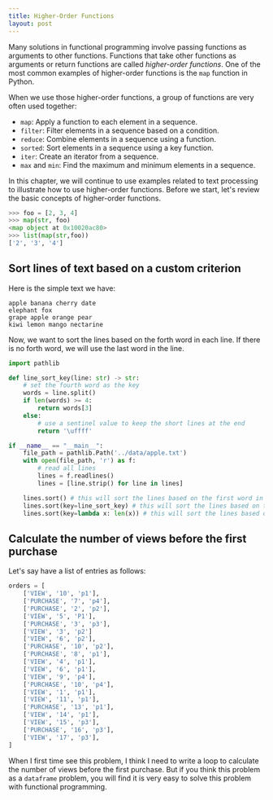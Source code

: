```yaml
---
title: Higher-Order Functions
layout: post
---
```


<span class="firstcharacter">M</span>any solutions in functional programming involve passing functions as arguments to other functions. Functions that take other functions as arguments or return functions are called _higher-order functions_. One of the most common examples of higher-order functions is the `map` function in Python.

When we use those higher-order functions, a group of functions are very often used together:

- `map`: Apply a function to each element in a sequence.
- `filter`: Filter elements in a sequence based on a condition.
- `reduce`: Combine elements in a sequence using a function.
- `sorted`: Sort elements in a sequence using a key function.
- `iter`: Create an iterator from a sequence.
- `max` and `min`: Find the maximum and minimum elements in a sequence.


In this chapter, we will continue to use examples related to text processing to illustrate how to use higher-order functions. Before we start, let's review the basic concepts of higher-order functions.

```python
>>> foo = [2, 3, 4]
>>> map(str, foo)
<map object at 0x10020ac80>
>>> list(map(str,foo))
['2', '3', '4']
```


## Sort lines of text based on a custom criterion

Here is the simple text we have:

```text
apple banana cherry date
elephant fox
grape apple orange pear
kiwi lemon mango nectarine
```

Now, we want to sort the lines based on the forth word in each line. If there is no forth word, we will use the last word in the line. 


```python
import pathlib

def line_sort_key(line: str) -> str:
    # set the fourth word as the key
    words = line.split()
    if len(words) >= 4:
        return words[3]
    else:
        # use a sentinel value to keep the short lines at the end
        return '\uffff'

if __name__ == "__main__":
    file_path = pathlib.Path('../data/apple.txt')
    with open(file_path, 'r') as f:
        # read all lines
        lines = f.readlines()
        lines = [line.strip() for line in lines]

    lines.sort() # this will sort the lines based on the first word in each line
    lines.sort(key=line_sort_key) # this will sort the lines based on the forth word in each line
    lines.sort(key=lambda x: len(x)) # this will sort the lines based on the length of each line
```


## Calculate the number of views before the first purchase

Let's say have a list of entries as follows:

```python
orders = [
    ['VIEW', '10', 'p1'],
    ['PURCHASE', '7', 'p4'],
    ['PURCHASE', '2', 'p2'],
    ['VIEW', '5', 'P1'],
    ['PURCHASE', '3', 'p3'],
    ['VIEW', '3', 'p2']
    ['VIEW', '6', 'p2'],
    ['PURCHASE', '10', 'p2'],
    ['PURCHASE', '8', 'p1'],
    ['VIEW', '4', 'p1'],
    ['VIEW', '6', 'p1'],
    ['VIEW', '9', 'p4'],
    ['PURCHASE', '10', 'p4'],
    ['VIEW', '1', 'p1'],
    ['VIEW', '11', 'p1'],
    ['PURCHASE', '13', 'p1'],
    ['VIEW', '14', 'p1'],
    ['VIEW', '15', 'p3'],
    ['PURCHASE', '16', 'p3'],
    ['VIEW', '17', 'p3'],
]
```

When I first time see this problem, I think I need to write a loop to calculate the number of views before the first purchase. But if you think this problem as a `dataframe` problem, you will find it is very easy to solve this problem with functional programming.



